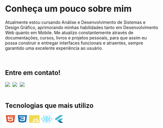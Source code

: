 <div style="display: inline;"><br>
  <h1>Conheça um pouco sobre mim</h1>
  <p>Atualmente estou cursando Análise e Desenvolvimento de Sistemas e Design Gráfico, aprimorando minhas habilidades tanto em Desenvolvimento Web quanto em Mobile. Me atualizo constantemente através de documentações, cursos, livros e projetos pessoais, para que assim eu possa construir e entregar interfaces funcionais e atraentes, sempre garantido uma excelente experiência ao usuário.</p>
</div>
<!-- Contato -->
<div style="display: inline_block;"><br>
  <h2>Entre em contato!</h2>
  <div align="left">
    <a href="mailto:mattigor.impr@gmail.com"><img src="https://img.shields.io/badge/gmail-D14836?&style=for-the-badge&logo=gmail&logoColor=white&link=mailto:mattigor.impr@gmail.com" style="height: 25px;"></a>&nbsp;&nbsp;<a href="https://www.linkedin.com/in/mattigor"><img src="https://img.shields.io/badge/linkedin-%230077B5.svg?&style=for-the-badge&logo=linkedin&logoColor=white&link=mailto:https://www.linkedin.com/in/mattigor/" style="height: 25px;"></a>&nbsp;&nbsp;<a href="https://t.me/mattigor"><img src="https://img.shields.io/badge/Telegram-2CA5E0?style=for-the-badge&logo=telegram&logoColor=white"style="height: 25px;">
    </a>
  </div>
</div>
<!-- Tecnologias -->
<div style="display: inline_block;"><br>
  <h2>Tecnologias que mais utilizo</h2>
  <img align="center" alt="Igor-HTML" height="25" width="35" src="https://github.com/devicons/devicon/blob/master/icons/html5/html5-plain.svg">
  <img align="center" alt="Igor-CSS" height="25" width="35" src="https://github.com/devicons/devicon/blob/master/icons/css3/css3-plain.svg">
  <img align="center" alt="Igor-JS" height="25" width="35" src="https://github.com/devicons/devicon/blob/master/icons/javascript/javascript-plain.svg">
  <img align="center" alt="Igor-React" height="28" width="38" src="https://github.com/devicons/devicon/blob/master/icons/react/react-original.svg">
  <img align="center" alt="Igor-Flutter" height="25" width="35" src="https://github.com/devicons/devicon/blob/master/icons/flutter/flutter-original.svg">
</div>
